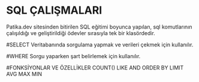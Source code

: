 # SQL ÇALIŞMALARI
Patika.dev sitesinden bitirilen SQL eğitimi boyunca yapılan, sql komutlarının çalışıldığı ve geliştirildiği ödevler sırasıyla tek bir klasördedir.

#SELECT
Veritabanında sorgulama yapmak ve verileri çekmek için kullanılır.

#WHERE
Sorgu yaparken şart belirlemek için kullanılır.

#FONKSİYONLAR VE ÖZELLİKLER
COUNT()
LIKE
AND
ORDER BY
LIMIT
AVG
MAX
MIN

